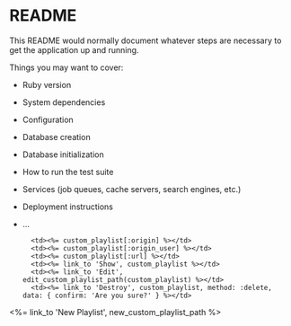 # README

This README would normally document whatever steps are necessary to get the
application up and running.

Things you may want to cover:

* Ruby version

* System dependencies

* Configuration

* Database creation

* Database initialization

* How to run the test suite

* Services (job queues, cache servers, search engines, etc.)

* Deployment instructions

* ...



        <td><%= custom_playlist[:origin] %></td>
        <td><%= custom_playlist[:origin_user] %></td>
        <td><%= custom_playlist[:url] %></td>
        <td><%= link_to 'Show', custom_playlist %></td>
        <td><%= link_to 'Edit', edit_custom_playlist_path(custom_playlist) %></td>
        <td><%= link_to 'Destroy', custom_playlist, method: :delete, data: { confirm: 'Are you sure?' } %></td>


<%= link_to 'New Playlist', new_custom_playlist_path %>